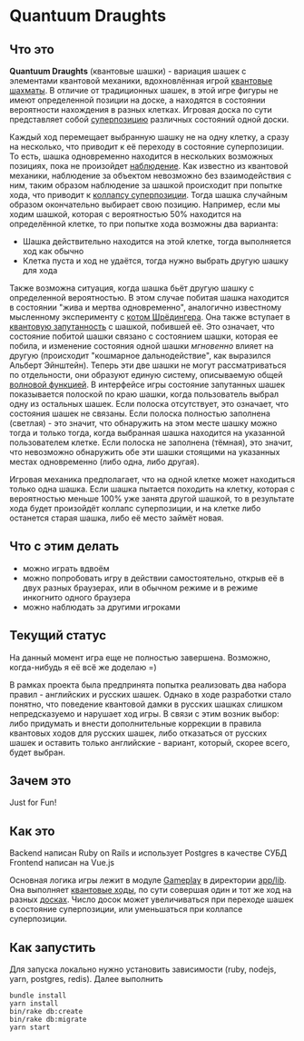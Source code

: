 # Quantuum Draughts

## Что это
**Quantuum Draughts** (квантовые шашки) - вариация шашек с элементами квантовой механики, вдохновлённая игрой [квантовые шахматы](https://ru.wikipedia.org/wiki/%D0%9A%D0%B2%D0%B0%D0%BD%D1%82%D0%BE%D0%B2%D1%8B%D0%B5_%D1%88%D0%B0%D1%85%D0%BC%D0%B0%D1%82%D1%8B).
В отличие от традиционных шашек, в этой игре фигуры не имеют определенной позиции на доске, а находятся в состоянии вероятности нахождения в разных клетках. Игровая доска по сути представляет собой [суперпозицию](https://ru.wikipedia.org/wiki/%D0%9A%D0%B2%D0%B0%D0%BD%D1%82%D0%BE%D0%B2%D0%B0%D1%8F_%D1%81%D1%83%D0%BF%D0%B5%D1%80%D0%BF%D0%BE%D0%B7%D0%B8%D1%86%D0%B8%D1%8F) различных состояний одной доски.

Каждый ход перемещает выбранную шашку не на одну клетку, а сразу на несколько, что приводит к её переходу в состояние суперпозиции. То есть, шашка одновременно находится в нескольких возможных позициях, пока не произойдет
[наблюдение](https://ru.wikipedia.org/wiki/%D0%98%D0%B7%D0%BC%D0%B5%D1%80%D0%B5%D0%BD%D0%B8%D0%B5_(%D0%BA%D0%B2%D0%B0%D0%BD%D1%82%D0%BE%D0%B2%D0%B0%D1%8F_%D0%BC%D0%B5%D1%85%D0%B0%D0%BD%D0%B8%D0%BA%D0%B0)).
Как известно из квантовой механики, наблюдение за объектом невозможно без взаимодействия с ним, таким образом наблюдение за шашкой происходит при попытке хода, что приводит к
[коллапсу суперпозиции](https://ru.wikipedia.org/wiki/%D0%A0%D0%B5%D0%B4%D1%83%D0%BA%D1%86%D0%B8%D1%8F_%D1%84%D0%BE%D0%BD_%D0%9D%D0%B5%D0%B9%D0%BC%D0%B0%D0%BD%D0%B0). Тогда шашка случайным образом окончательно выбирает свою позицию. Например, если мы ходим шашкой, которая с вероятностью 50% находится на определённой клетке, то при попытке хода возможны два варианта:
- Шашка действительно находится на этой клетке, тогда выполняется ход как обычно
- Клетка пуста и ход не удаётся, тогда нужно выбрать другую шашку для хода

Также возможна ситуация, когда шашка бьёт другую шашку с определенной вероятностью. В этом случае побитая шашка находится в состоянии "жива и мертва одновременно", аналогично известному мысленному эксперименту с [котом Шрёдингера](https://ru.wikipedia.org/wiki/%D0%9A%D0%BE%D1%82_%D0%A8%D1%80%D1%91%D0%B4%D0%B8%D0%BD%D0%B3%D0%B5%D1%80%D0%B0).
Она также вступает в [квантовую запутанность](https://ru.wikipedia.org/wiki/%D0%9A%D0%B2%D0%B0%D0%BD%D1%82%D0%BE%D0%B2%D0%B0%D1%8F_%D0%B7%D0%B0%D0%BF%D1%83%D1%82%D0%B0%D0%BD%D0%BD%D0%BE%D1%81%D1%82%D1%8C) с шашкой, побившей её. Это означает, что состояние побитой шашки связано с состоянием шашки, которая ее побила, и изменение состояния одной шашки *мгновенно* влияет на другую (происходит "кошмарное дальнодействие", как выразился Альберт Эйнштейн). Теперь эти две шашки не могут рассматриваться по отдельности, они образуют единую систему, описываемую общей [волновой функцией](https://ru.wikipedia.org/wiki/%D0%92%D0%BE%D0%BB%D0%BD%D0%BE%D0%B2%D0%B0%D1%8F_%D1%84%D1%83%D0%BD%D0%BA%D1%86%D0%B8%D1%8F). В интерфейсе игры состояние запутанных шашек показывается полоской по краю шашки, когда пользователь выбрал одну из остальных шашек. Если полоска отсутствует, это означает, что состояния шашек не связаны. Если полоска полностью заполнена (светлая) - это значит, что обнаружить на этом месте шашку можно тогда и только тогда, когда выбранная шашка находится на указанной пользователем клетке. Если полоска не заполнена (тёмная), это значит, что невозможно обнаружить обе эти шашки стоящими на указанных местах одновременно (либо одна, либо другая).

Игровая механика предполагает, что на одной клетке может находиться только одна шашка. Если шашка пытается походить на клетку, которая с вероятностью меньше 100% уже занята другой шашкой, то в результате хода будет произойдёт коллапс суперпозиции, и на клетке либо останется старая шашка, либо её место займёт новая.

## Что с этим делать
- можно играть вдвоём
- можно попробовать игру в действии самостоятельно, открыв её в двух разных браузерах, или в обычном режиме и в режиме инкогнито одного браузера
- можно наблюдать за другими игроками

## Текущий статус
На данный момент игра еще не полностью завершена. Возможно, когда-нибудь я её всё же доделаю =)

В рамках проекта была предпринята попытка реализовать два набора правил - английских и русских шашек. Однако в ходе разработки стало понятно, что поведение квантовой дамки в русских шашках слишком непредсказуемо и нарушает ход игры. В связи с этим возник выбор: либо придумать и внести дополнительные коррекции в правила квантовых ходов для русских шашек, либо отказаться от русских шашек и оставить только английские - вариант, который, скорее всего, будет выбран.

## Зачем это
Just for Fun!

## Как это
Backend написан Ruby on Rails и использует Postgres в качестве СУБД
Frontend написан на Vue.js

Основная логика игры лежит в модуле [Gameplay](./app/lib/gameplay.rb) в директории [app/lib](./app/lib/). Она выполняет [квантовые ходы](./app/lib/gameplay/quantum_move.rb), по сути совершая один и тот же ход на разных [досках](./app/lib/gameplay/types/board.rb). Число досок может увеличиваться при переходе шашек в состояние суперпозиции, или уменьшаться при коллапсе суперпозиции.

## Как запустить
Для запуска локально нужно установить зависимости (ruby, nodejs, yarn, postgres, redis). Далее выполнить
```
bundle install
yarn install
bin/rake db:create
bin/rake db:migrate
yarn start
```
